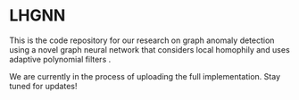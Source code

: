 # LHGNN
This is the code repository for our research on graph anomaly detection using a novel graph neural network that considers local homophily and uses adaptive polynomial filters .

We are currently in the process of uploading the full implementation. Stay tuned for updates!
